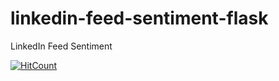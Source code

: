 # linkedin-feed-sentiment-flask
LinkedIn Feed Sentiment

[![HitCount](http://hits.dwyl.io/teamtact/https://github.com/teamtact/linkedin-feed-sentiment-flask.svg)](http://hits.dwyl.io/teamtact/https://github.com/teamtact/linkedin-feed-sentiment-flask)
